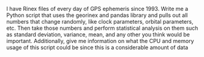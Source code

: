 I have Rinex files of every day of GPS ephemeris since 1993. Write me a Python script that uses the georinex and pandas library and pulls out all numbers that change randomly, like clock parameters, orbital parameters, etc. Then take those numbers and perform statistical analysis on them such as standard deviation, variance, mean, and any other you think would be important. Additionally, give me information on what the CPU and memory usage of this script could be since this is a considerable amount of data
